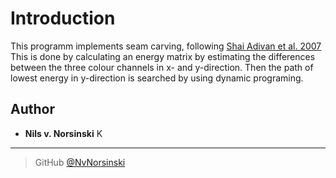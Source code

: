 # Introduction

This programm implements seam carving, following <a href="https://perso.crans.org/frenoy/matlab2012/seamcarving.pdf">
 Shai Adivan et al. 2007</a>
This is done by calculating an energy matrix by estimating the differences between the three colour channels in x- 
and y-direction. Then the path of lowest energy in y-direction is searched by using dynamic programing.

## Author
* **Nils v. Norsinski**
K
---

> GitHub [@NvNorsinski](https://github.com/NvNorsinski)